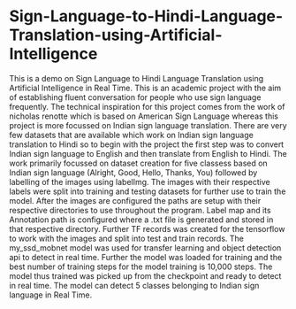 # Sign-Language-to-Hindi-Language-Translation-using-Artificial-Intelligence
This is a demo on Sign Language to Hindi Language Translation using Artificial Intelligence in Real Time.
This is an academic project with the aim of establishing fluent conversation for people who use sign language frequently.
The technical inspiration for this project comes from the work of nicholas renotte which is based on American Sign Language whereas this project is more focussed on Indian sign language translation.
There are very few datasets that are available which work on Indian sign language translation to Hindi so to begin with the project the first step was to convert Indian sign language to English and then translate from English to Hindi.
The work primarily focussed on dataset creation for five classess based on Indian sign language (Alright, Good, Hello, Thanks, You) followed by labelling of the images using labelImg.
The images with their respective labels were split into training and testing datasets for further use to train the model.
After the images are configured the paths are setup with their respective directories to use throughout the program.
Label map and its Annotation path is configured where a .txt file is generated and stored in that respective directory.
Further TF records was created for the tensorflow to work with the images and split into test and train records.
The my_ssd_mobnet model was used for transfer learning and object detection api to detect in real time.
Further the model was loaded for training and the best number of training steps for the model training is 10,000 steps.
The model thus trained was picked up from the checkpoint and ready to detect in real time.
The model can detect 5 classes belonging to Indian sign language in Real Time.

